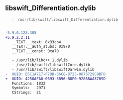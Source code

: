 ## libswift_Differentiation.dylib

> `/usr/lib/swift/libswift_Differentiation.dylib`

```diff

-5.9.0.123.305
+5.9.2.2.11
   __TEXT.__text: 0x33cb4
   __TEXT.__auth_stubs: 0x970
   __TEXT.__const: 0xa70

   - /usr/lib/libc++.1.dylib
   - /usr/lib/swift/libswiftCore.dylib
   - /usr/lib/swift/libswiftDarwin.dylib
-  UUID: B5C1A717-F79D-36C8-8725-0873729C8BFD
+  UUID: 4250AFA6-0693-3B96-B0F0-92868AA3709D
   Functions: 1832
   Symbols:   2971
   CStrings:  21

```
